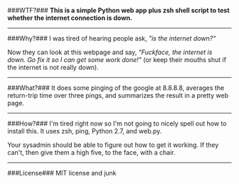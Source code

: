 ###WTF?###
**This is a simple Python web app plus zsh shell script to test whether the internet connection is down.**

------------------------------
###Why?###
I was tired of hearing people ask, *"is the internet down?"*

Now they can look at this webpage and say, *"Fuckface, the internet is down.  Go fix it so I can get some work done!"* (or keep their mouths shut if the internet is not really down).

---------------------------------
###What?###
It does some pinging of the google at 8.8.8.8, averages the return-trip time over three pings, and summarizes the result in a pretty web page.

------------------------------------------
###How?###
I'm tired right now so I'm not going to nicely spell out how to install this.  It uses zsh, ping, Python 2.7, and web.py.

Your sysadmin should be able to figure out how to get it working.  If they can't, then give them a high five, to the face, with a chair.

------------------------
###License###
MIT license and junk